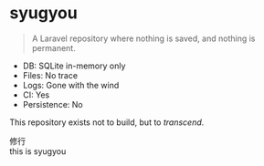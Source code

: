 # syugyou

> A Laravel repository where nothing is saved, and nothing is permanent.

- DB: SQLite in-memory only
- Files: No trace
- Logs: Gone with the wind
- CI: Yes
- Persistence: No

This repository exists not to build, but to *transcend*.

修行  
this is syugyou